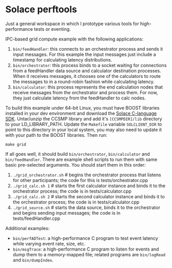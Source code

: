 # Solace perftools

Just a general workspace in which I prototype various tools for high-performance tests or eventing.


IPC-based grid compute example with the following applications:
1. `bin/feedHandler`: this connects to an orchestrator process and sends it input messages. For this example the input messages just include a timestamp for calculating latency distributions.
2. `bin/orchestrator`: this process binds to a socket waiting for connections from a feedHandler data source and calculator destination processes. When it receives messages, it chooses one of the calculators to route the messages to in a round-robin fashion while calculating latency.
3. `bin/calculator`: this process represents the end calculation nodes that receive messages from the orchestrator and process them. For now, they just calculate latency from the feedHandler to calc nodes.

To build this example under 64-bit Linux, you must have BOOST libraries installed in your dev environment and download the [Solace C-language SDK](https://products.solace.com/download/C_API_LINUX64). Untar/unzip the CCSMP library and add it's `[CCSMPDIR]/lib` directory to your LD_LIBRARY_PATH. Update the `Makefile` variable `SOLCLIENT_DIR` to point to this directory in your local system, you may also need to update it with your path to the BOOST libraries. Then run:

```
make grid
```

If all goes well, it should build `bin/orchestrator`, `bin/calculator` and `bin/feedHandler`. There are example shell scripts to run them with same basic pre-selected arguments. You should start them in this order:
1. `./grid_orchestrator.sh` # begins the orchestrator process that listens for other participants; the code for this is tests/orchestrator.cpp
2. `./grid_calc.sh 1`  # starts the first calculator instance and binds it to the orchestrator process; the code is in tests/calculator.cpp
3. `./grid_calc.sh 2`  # starts the second calculator instance and binds it to the orchestrator process; the code is in tests/calculator.cpp
4. `./grid_source.sh` # starts the data source, binds it to the orchestrator and begins sending input messages; the code is in tests/feedHandler.cpp


Additional examples:
* `bin/perfADTest`: a high-performance C program to test event latency while varying event rate, size, etc.
* `bin/msgTrace`: a high-performance C program to listen for events and dump them to a memory-mapped file; related programs are `bin/logRead` and `bin/dumpIndex`.


